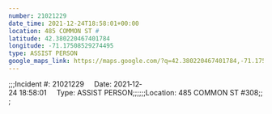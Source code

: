 ```yaml
---
number: 21021229
date_time: 2021-12-24T18:58:01+00:00
location: 485 COMMON ST #
latitude: 42.380220467401784
longitude: -71.17508529274495
type: ASSIST PERSON
google_maps_link: https://maps.google.com/?q=42.380220467401784,-71.17508529274495
---
```


;;;Incident #: 21021229     Date: 2021‐12‐24 18:58:01     Type: ASSIST PERSON;;;;;;Location: 485 COMMON ST #308;;;
